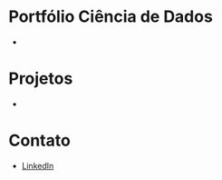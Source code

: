 # Portfólio Ciência de Dados
*

# Projetos
* 

# Contato
* [LinkedIn](https://www.linkedin.com/in/alexcramires/)

